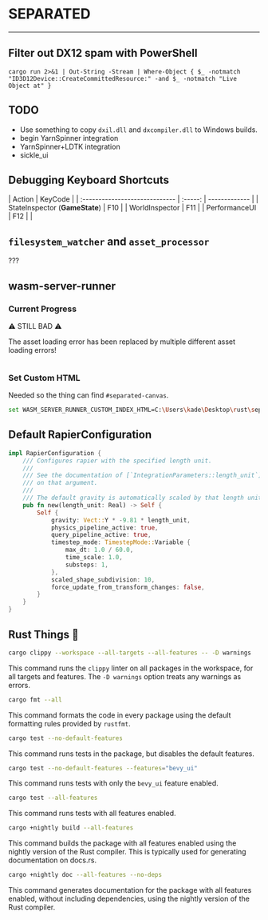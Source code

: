 # SEPARATED

---

## Filter out DX12 spam with PowerShell

```pwsh
cargo run 2>&1 | Out-String -Stream | Where-Object { $_ -notmatch "ID3D12Device::CreateCommittedResource:" -and $_ -notmatch "Live Object at" }
```

## TODO

- Use something to copy `dxil.dll` and `dxcompiler.dll` to Windows builds.
- begin YarnSpinner integration
- YarnSpinner+LDTK integration
- sickle_ui

## Debugging Keyboard Shortcuts

| Action                         | KeyCode |
| :----------------------------- | :-----: | ------------- |
| StateInspector (**GameState**) |   F10   |
| WorldInspector                 |   F11   |
| PerformanceUI                  |   F12   | <!-- TODO --> |

## `filesystem_watcher` and `asset_processor`

???

## wasm-server-runner

### Current Progress

⚠️ STILL BAD ⚠️

The asset loading error has been replaced by multiple different asset loading errors!

```r

```

### Set Custom HTML

Needed so the thing can find `#separated-canvas`.

```bash
set WASM_SERVER_RUNNER_CUSTOM_INDEX_HTML=C:\Users\kade\Desktop\rust\separated\separated.html
```

## Default RapierConfiguration

```rust
impl RapierConfiguration {
    /// Configures rapier with the specified length unit.
    ///
    /// See the documentation of [`IntegrationParameters::length_unit`] for additional details
    /// on that argument.
    ///
    /// The default gravity is automatically scaled by that length unit.
    pub fn new(length_unit: Real) -> Self {
        Self {
            gravity: Vect::Y * -9.81 * length_unit,
            physics_pipeline_active: true,
            query_pipeline_active: true,
            timestep_mode: TimestepMode::Variable {
                max_dt: 1.0 / 60.0,
                time_scale: 1.0,
                substeps: 1,
            },
            scaled_shape_subdivision: 10,
            force_update_from_transform_changes: false,
        }
    }
}
```

## Rust Things 🦀

```bash
cargo clippy --workspace --all-targets --all-features -- -D warnings
```

This command runs the `clippy` linter on all packages in the workspace, for all targets and features. The `-D warnings` option treats any warnings as errors.

```bash
cargo fmt --all
```

This command formats the code in every package using the default formatting rules provided by `rustfmt`.

```bash
cargo test --no-default-features
```

This command runs tests in the package, but disables the default features.

```bash
cargo test --no-default-features --features="bevy_ui"
```

This command runs tests with only the `bevy_ui` feature enabled.

```bash
cargo test --all-features
```

This command runs tests with all features enabled.

```bash
cargo +nightly build --all-features
```

This command builds the package with all features enabled using the nightly version of the Rust compiler. This is typically used for generating documentation on docs.rs.

```bash
cargo +nightly doc --all-features --no-deps
```

This command generates documentation for the package with all features enabled, without including dependencies, using the nightly version of the Rust compiler.
